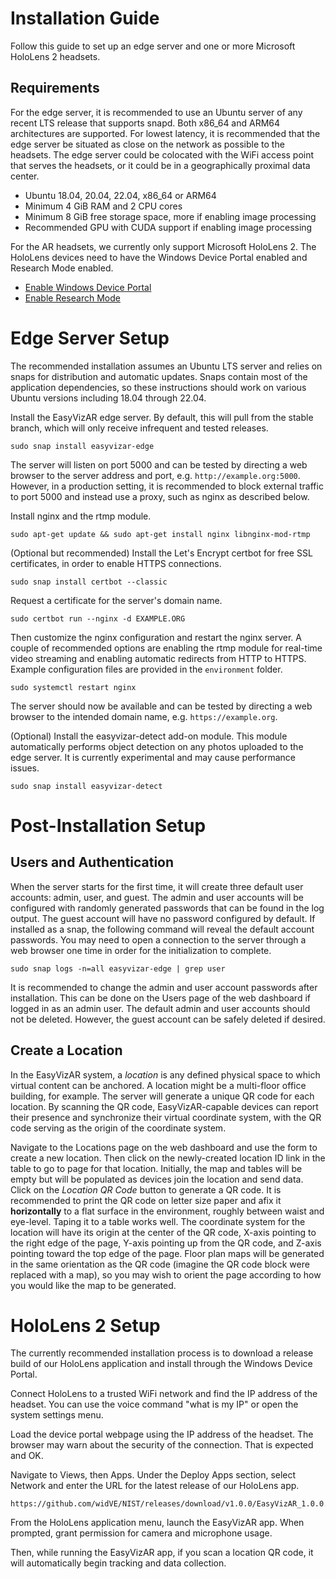 # Installation Guide

Follow this guide to set up an edge server and one or more Microsoft HoloLens 2
headsets.

## Requirements

For the edge server, it is recommended to use an Ubuntu server of
any recent LTS release that supports snapd. Both x86_64 and ARM64
architectures are supported.  For lowest latency, it is recommended that
the edge server be situated as close on the network as possible to the
headsets. The edge server could be colocated with the WiFi access point
that serves the headsets, or it could be in a geographically proximal
data center.

* Ubuntu 18.04, 20.04, 22.04, x86_64 or ARM64
* Minimum 4 GiB RAM and 2 CPU cores
* Minimum 8 GiB free storage space, more if enabling image processing
* Recommended GPU with CUDA support if enabling image processing

For the AR headsets, we currently only support Microsoft HoloLens 2.
The HoloLens devices need to have the Windows Device Portal enabled
and Research Mode enabled.

* [Enable Windows Device Portal](https://learn.microsoft.com/en-us/windows/mixed-reality/develop/advanced-concepts/using-the-windows-device-portal)
* [Enable Research Mode](https://learn.microsoft.com/en-us/windows/mixed-reality/develop/advanced-concepts/research-mode)

# Edge Server Setup

The recommended installation assumes an Ubuntu LTS server and relies on snaps
for distribution and automatic updates. Snaps contain most of the application
dependencies, so these instructions should work on various Ubuntu versions
including 18.04 through 22.04.

Install the EasyVizAR edge server. By default, this will pull from the stable
branch, which will only receive infrequent and tested releases.

```console
sudo snap install easyvizar-edge
```

The server will listen on port 5000 and can be tested by directing a web
browser to the server address and port, e.g. `http://example.org:5000`.
However, in a production setting, it is recommended to block external traffic
to port 5000 and instead use a proxy, such as nginx as described below.

Install nginx and the rtmp module.

```console
sudo apt-get update && sudo apt-get install nginx libnginx-mod-rtmp
```

(Optional but recommended) Install the Let's Encrypt certbot for free SSL
certificates, in order to enable HTTPS connections.

```console
sudo snap install certbot --classic
```

Request a certificate for the server's domain name.

```console
sudo certbot run --nginx -d EXAMPLE.ORG
```

Then customize the nginx configuration and restart the nginx server. A couple
of recommended options are enabling the rtmp module for real-time video
streaming and enabling automatic redirects from HTTP to HTTPS. Example
configuration files are provided in the `environment` folder.

```console
sudo systemctl restart nginx
```

The server should now be available and can be tested by directing a web
browser to the intended domain name, e.g. `https://example.org`.

(Optional) Install the easyvizar-detect add-on module. This module
automatically performs object detection on any photos uploaded to the edge
server. It is currently experimental and may cause performance issues.

```console
sudo snap install easyvizar-detect
```

# Post-Installation Setup

## Users and Authentication

When the server starts for the first time, it will create three default user
accounts: admin, user, and guest. The admin and user accounts will be
configured with randomly generated passwords that can be found in the log
output.  The guest account will have no password configured by default.  If
installed as a snap, the following command will reveal the default account
passwords. You may need to open a connection to the server through a web
browser one time in order for the initialization to complete.

```console
sudo snap logs -n=all easyvizar-edge | grep user
```

It is recommended to change the admin and user account passwords after
installation. This can be done on the Users page of the web dashboard if
logged in as an admin user. The default admin and user accounts should not
be deleted.  However, the guest account can be safely deleted if desired.

## Create a Location

In the EasyVizAR system, a *location* is any defined physical space to
which virtual content can be anchored. A location might be a multi-floor
office building, for example. The server will generate a unique QR code
for each location. By scanning the QR code, EasyVizAR-capable devices can
report their presence and synchronize their virtual coordinate system,
with the QR code serving as the origin of the coordinate system.

Navigate to the Locations page on the web dashboard and use the form to
create a new location. Then click on the newly-created location ID link in
the table to go to page for that location. Initially, the map and tables
will be empty but will be populated as devices join the location and send
data. Click on the *Location QR Code* button to generate a QR code. It
is recommended to print the QR code on letter size paper and afix it
**horizontally** to a flat surface in the environment, roughly between
waist and eye-level. Taping it to a table works well.  The coordinate
system for the location will have its origin at the center of the QR
code, X-axis pointing to the right edge of the page, Y-axis pointing up
from the QR code, and Z-axis pointing toward the top edge of the page.
Floor plan maps will be generated in the same orientation as the QR code
(imagine the QR code block were replaced with a map), so you may wish to
orient the page according to how you would like the map to be generated.

# HoloLens 2 Setup

The currently recommended installation process is to download a release build
of our HoloLens application and install through the Windows Device Portal.

Connect HoloLens to a trusted WiFi network and find the IP address of the
headset. You can use the voice command "what is my IP" or open the system
settings menu.

Load the device portal webpage using the IP address of the headset. The browser
may warn about the security of the connection. That is expected and OK.

Navigate to Views, then Apps. Under the Deploy Apps section, select Network
and enter the URL for the latest release of our HoloLens app.

    https://github.com/widVE/NIST/releases/download/v1.0.0/EasyVizAR_1.0.0.0_arm64_Master.msixbundle

From the HoloLens application menu, launch the EasyVizAR app. When prompted,
grant permission for camera and microphone usage.

Then, while running the EasyVizAR app, if you scan a location QR code, it
will automatically begin tracking and data collection.
